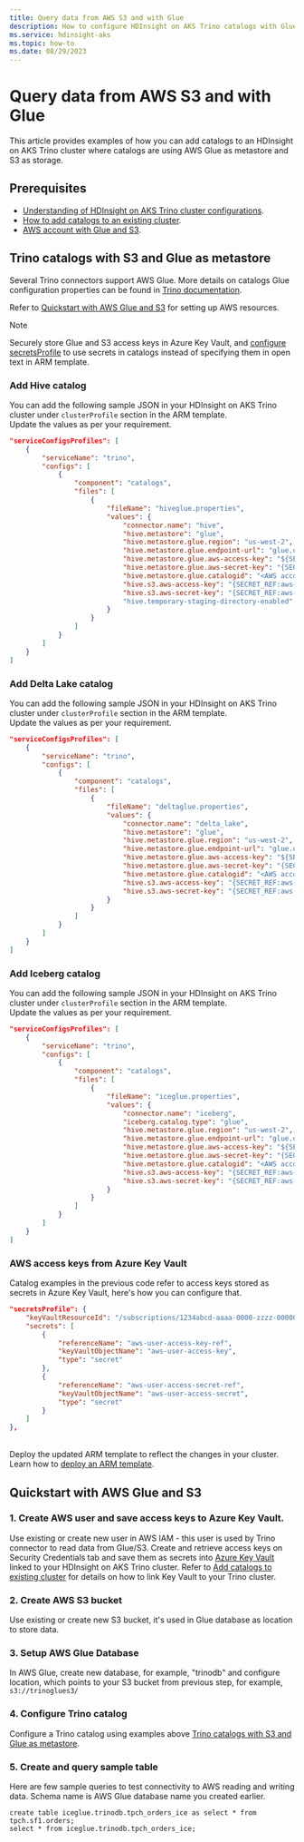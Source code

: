 ```yaml
---
title: Query data from AWS S3 and with Glue
description: How to configure HDInsight on AKS Trino catalogs with Glue as metastore
ms.service: hdinsight-aks
ms.topic: how-to
ms.date: 08/29/2023
---
```



# Query data from AWS S3 and with Glue
This article provides examples of how you can add catalogs to an HDInsight on AKS Trino cluster where catalogs are using AWS Glue as metastore and S3 as storage.

## Prerequisites

* [Understanding of HDInsight on AKS Trino cluster configurations](./trino-service-configuration.md).
* [How to add catalogs to an existing cluster](./trino-add-catalogs.md).
* [AWS account with Glue and S3](./trino-catalog-glue.md#quickstart-with-aws-glue-and-s3).

## Trino catalogs with S3 and Glue as metastore
Several Trino connectors support AWS Glue. More details on catalogs Glue configuration properties can be found in [Trino documentation](https://trino.io/docs/410/connector/hive.html#aws-glue-catalog-configuration-properties).

Refer to [Quickstart with AWS Glue and S3](./trino-catalog-glue.md#quickstart-with-aws-glue-and-s3) for setting up AWS resources.


> [!NOTE]
>
> Securely store Glue and S3 access keys in Azure Key Vault, and [configure secretsProfile](./trino-add-catalogs.md) to use secrets in catalogs instead of specifying them in open text in ARM template.


### Add Hive catalog

You can add the following sample JSON in your HDInsight on AKS Trino cluster under `clusterProfile` section in the ARM template. 
<br>Update the values as per your requirement.

```json
"serviceConfigsProfiles": [
    {
        "serviceName": "trino",
        "configs": [
            {
                "component": "catalogs",
                "files": [
                    {
                        "fileName": "hiveglue.properties",
                        "values": {
                            "connector.name": "hive",
                            "hive.metastore": "glue",
                            "hive.metastore.glue.region": "us-west-2",
                            "hive.metastore.glue.endpoint-url": "glue.us-west-2.amazonaws.com",
                            "hive.metastore.glue.aws-access-key": "${SECRET_REF:aws-user-access-key-ref}",
                            "hive.metastore.glue.aws-secret-key": "{SECRET_REF:aws-user-access-secret-ref}",
                            "hive.metastore.glue.catalogid": "<AWS account ID>",
                            "hive.s3.aws-access-key": "{SECRET_REF:aws-user-access-key-ref}",
                            "hive.s3.aws-secret-key": "{SECRET_REF:aws-user-access-secret-ref}"
                            "hive.temporary-staging-directory-enabled": "false"
                        }
                    }
                ]
            }
        ]
    }
]
```

### Add Delta Lake catalog

You can add the following sample JSON in your HDInsight on AKS Trino cluster under `clusterProfile` section in the ARM template. 
<br>Update the values as per your requirement.

```json
"serviceConfigsProfiles": [
    {
        "serviceName": "trino",
        "configs": [
            {
                "component": "catalogs",
                "files": [
                    {
                        "fileName": "deltaglue.properties",
                        "values": {
                            "connector.name": "delta_lake",
                            "hive.metastore": "glue",
                            "hive.metastore.glue.region": "us-west-2",
                            "hive.metastore.glue.endpoint-url": "glue.us-west-2.amazonaws.com",
                            "hive.metastore.glue.aws-access-key": "${SECRET_REF:aws-user-access-key-ref}",
                            "hive.metastore.glue.aws-secret-key": "{SECRET_REF:aws-user-access-secret-ref}",
                            "hive.metastore.glue.catalogid": "<AWS account ID>",
                            "hive.s3.aws-access-key": "{SECRET_REF:aws-user-access-key-ref}",
                            "hive.s3.aws-secret-key": "{SECRET_REF:aws-user-access-secret-ref}"
                        }
                    }
                ]
            }
        ]
    }
]
```

### Add Iceberg catalog
You can add the following sample JSON in your HDInsight on AKS Trino cluster under `clusterProfile` section in the ARM template. 
<br>Update the values as per your requirement.

```json
"serviceConfigsProfiles": [
    {
        "serviceName": "trino",
        "configs": [
            {
                "component": "catalogs",
                "files": [
                    {
                        "fileName": "iceglue.properties",
                        "values": {
                            "connector.name": "iceberg",
                            "iceberg.catalog.type": "glue",
                            "hive.metastore.glue.region": "us-west-2",
                            "hive.metastore.glue.endpoint-url": "glue.us-west-2.amazonaws.com",
                            "hive.metastore.glue.aws-access-key": "${SECRET_REF:aws-user-access-key-ref}",
                            "hive.metastore.glue.aws-secret-key": "{SECRET_REF:aws-user-access-secret-ref}",
                            "hive.metastore.glue.catalogid": "<AWS account ID>",
                            "hive.s3.aws-access-key": "{SECRET_REF:aws-user-access-key-ref}",
                            "hive.s3.aws-secret-key": "{SECRET_REF:aws-user-access-secret-ref}"
                        }
                    }
                ]
            }
        ]
    }
]
```

### AWS access keys from Azure Key Vault
Catalog examples in the previous code  refer to access keys stored as secrets in Azure Key Vault, here's how you can configure that.
```json
"secretsProfile": {
    "keyVaultResourceId": "/subscriptions/1234abcd-aaaa-0000-zzzz-000000000000/resourceGroups/trino-rp/providers/Microsoft.KeyVault/vaults/trinoakv",
    "secrets": [
        {
            "referenceName": "aws-user-access-key-ref",
            "keyVaultObjectName": "aws-user-access-key",
            "type": "secret"
        },
        {
            "referenceName": "aws-user-access-secret-ref",
            "keyVaultObjectName": "aws-user-access-secret",
            "type": "secret"
        }
    ]
},
```

<br>Deploy the updated ARM template to reflect the changes in your cluster. Learn how to [deploy an ARM template](/azure/azure-resource-manager/templates/deploy-portal).

## Quickstart with AWS Glue and S3
### 1. Create AWS user and save access keys to Azure Key Vault.
Use existing or create new user in AWS IAM - this user is used by Trino connector to read data from Glue/S3. Create and retrieve access keys on Security Credentials tab and save them as secrets into [Azure Key Vault](/azure/key-vault/secrets/about-secrets) linked to your HDInsight on AKS Trino cluster. Refer to [Add catalogs to existing cluster](./trino-add-catalogs.md) for details on how to link Key Vault to your Trino cluster.

### 2. Create AWS S3 bucket
Use existing or create new S3 bucket, it's used in Glue database as location to store data.

### 3. Setup AWS Glue Database
In AWS Glue, create new database, for example, "trinodb" and configure location, which points to your S3 bucket from previous step, for example, `s3://trinoglues3/`

### 4. Configure Trino catalog
Configure a Trino catalog using examples above [Trino catalogs with S3 and Glue as metastore](./trino-catalog-glue.md#trino-catalogs-with-s3-and-glue-as-metastore).

### 5. Create and query sample table
Here are few sample queries to test connectivity to AWS reading and writing data. Schema name is AWS Glue database name you created earlier.
```
create table iceglue.trinodb.tpch_orders_ice as select * from tpch.sf1.orders;
select * from iceglue.trinodb.tpch_orders_ice;
```
